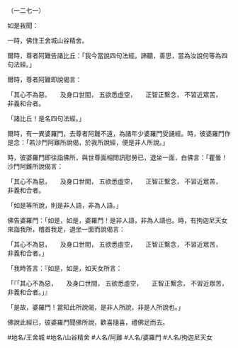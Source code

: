 （一二七一）

如是我聞：

一時，佛住王舍城山谷精舍。

爾時，尊者阿難告諸比丘：「我今當說四句法經。諦聽，善思，當為汝說何等為四句法經。」

爾時，尊者阿難即說偈言：

「其心不為惡，　　及身口世間，
五欲悉虛空，　　正智正繫念，
不習近眾苦，　　非義和合者。

「諸比丘！是名四句法經。」

爾時，有一異婆羅門，去尊者阿難不遠，為諸年少婆羅門受誦經。時，彼婆羅門作是念：「若沙門阿難所說偈，於我所說經，便是非人所說。」

時，彼婆羅門即往詣佛所，與世尊面相問訊慰勞已，退坐一面，白佛言：「瞿曇！沙門阿難所說偈言：

「其心不為惡，　　及身口世間，
五欲悉虛空，　　正智正繫念，
不習近眾苦，　　非義和合者。

「如是等所說，則是非人語，非為人語。」

佛告婆羅門：「如是，如是，婆羅門！是非人語，非為人語也。時，有拘迦尼天女來詣我所，稽首我足，退坐一面而說偈言：

「其心不為惡，　　及身口世間，
五欲悉虛空，　　正智正繫念，
不習近眾苦，　　非義和合者。」

「我時答言：『如是，如是，如天女所言：

「『「其心不為惡，　　及身口世間，
五欲悉虛空，　　正智正繫念，
不習近眾苦，　　非義和合者。」』

「是故，婆羅門！當知此所說偈，是非人所說，非是人所說也。」

佛說此經已，彼婆羅門聞佛所說，歡喜隨喜，禮佛足而去。

#地名/王舍城
#地名/山谷精舍
#人名/阿難
#人名/婆羅門
#人名/拘迦尼天女
